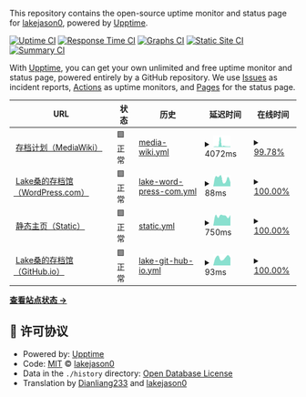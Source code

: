 This repository contains the open-source uptime monitor and status page for [lakejason0](https://lakejason0.wordpress.com), powered by [Upptime](https://github.com/upptime/upptime).

[![Uptime CI](https://github.com/lakejason0/status/workflows/Uptime%20CI/badge.svg)](https://github.com/lakejason0/status/actions?query=workflow%3A%22Uptime+CI%22)
[![Response Time CI](https://github.com/lakejason0/status/workflows/Response%20Time%20CI/badge.svg)](https://github.com/lakejason0/status/actions?query=workflow%3A%22Response+Time+CI%22)
[![Graphs CI](https://github.com/lakejason0/status/workflows/Graphs%20CI/badge.svg)](https://github.com/lakejason0/status/actions?query=workflow%3A%22Graphs+CI%22)
[![Static Site CI](https://github.com/lakejason0/status/workflows/Static%20Site%20CI/badge.svg)](https://github.com/lakejason0/status/actions?query=workflow%3A%22Static+Site+CI%22)
[![Summary CI](https://github.com/lakejason0/status/workflows/Summary%20CI/badge.svg)](https://github.com/lakejason0/status/actions?query=workflow%3A%22Summary+CI%22)

With [Upptime](https://upptime.js.org), you can get your own unlimited and free uptime monitor and status page, powered entirely by a GitHub repository. We use [Issues](https://github.com/lakejason0/status/issues) as incident reports, [Actions](https://github.com/lakejason0/status/actions) as uptime monitors, and [Pages](https://status.lakejason0.ml) for the status page.

<!--start: status pages-->
<!-- This summary is generated by Upptime (https://github.com/upptime/upptime) -->
<!-- Do not edit this manually, your changes will be overwritten -->
<!-- prettier-ignore -->
| URL | 状态 | 历史 | 延迟时间 | 在线时间 |
| --- | ------ | ------- | ------------- | ------ |
| <img alt="" src="https://icons.duckduckgo.com/ip3/lakeus.xyz.ico" height="13"> [存档计划（MediaWiki）](https://lakeus.xyz) | 🟩 正常 | [media-wiki.yml](https://github.com/lakejason0/status/commits/HEAD/history/media-wiki.yml) | <details><summary><img alt="延迟时间图表" src="./graphs/media-wiki/response-time-week.png" height="20"> 4072ms</summary><br><a href="https://status.lakeus.xyz/history/media-wiki"><img alt="延迟时间 1996" src="https://img.shields.io/endpoint?url=https%3A%2F%2Fraw.githubusercontent.com%2Flakejason0%2Fstatus%2FHEAD%2Fapi%2Fmedia-wiki%2Fresponse-time.json"></a><br><a href="https://status.lakeus.xyz/history/media-wiki"><img alt="24小时延迟时间 1338" src="https://img.shields.io/endpoint?url=https%3A%2F%2Fraw.githubusercontent.com%2Flakejason0%2Fstatus%2FHEAD%2Fapi%2Fmedia-wiki%2Fresponse-time-day.json"></a><br><a href="https://status.lakeus.xyz/history/media-wiki"><img alt="7天延迟时间 4072" src="https://img.shields.io/endpoint?url=https%3A%2F%2Fraw.githubusercontent.com%2Flakejason0%2Fstatus%2FHEAD%2Fapi%2Fmedia-wiki%2Fresponse-time-week.json"></a><br><a href="https://status.lakeus.xyz/history/media-wiki"><img alt="30天延迟时间 2194" src="https://img.shields.io/endpoint?url=https%3A%2F%2Fraw.githubusercontent.com%2Flakejason0%2Fstatus%2FHEAD%2Fapi%2Fmedia-wiki%2Fresponse-time-month.json"></a><br><a href="https://status.lakeus.xyz/history/media-wiki"><img alt="1年延迟时间 1984" src="https://img.shields.io/endpoint?url=https%3A%2F%2Fraw.githubusercontent.com%2Flakejason0%2Fstatus%2FHEAD%2Fapi%2Fmedia-wiki%2Fresponse-time-year.json"></a></details> | <details><summary><a href="https://status.lakeus.xyz/history/media-wiki">99.78%</a></summary><a href="https://status.lakeus.xyz/history/media-wiki"><img alt="在线时间 99.91%" src="https://img.shields.io/endpoint?url=https%3A%2F%2Fraw.githubusercontent.com%2Flakejason0%2Fstatus%2FHEAD%2Fapi%2Fmedia-wiki%2Fuptime.json"></a><br><a href="https://status.lakeus.xyz/history/media-wiki"><img alt="24小时在线时间 100.00%" src="https://img.shields.io/endpoint?url=https%3A%2F%2Fraw.githubusercontent.com%2Flakejason0%2Fstatus%2FHEAD%2Fapi%2Fmedia-wiki%2Fuptime-day.json"></a><br><a href="https://status.lakeus.xyz/history/media-wiki"><img alt="7天在线时间 99.78%" src="https://img.shields.io/endpoint?url=https%3A%2F%2Fraw.githubusercontent.com%2Flakejason0%2Fstatus%2FHEAD%2Fapi%2Fmedia-wiki%2Fuptime-week.json"></a><br><a href="https://status.lakeus.xyz/history/media-wiki"><img alt="30天在线时间 99.90%" src="https://img.shields.io/endpoint?url=https%3A%2F%2Fraw.githubusercontent.com%2Flakejason0%2Fstatus%2FHEAD%2Fapi%2Fmedia-wiki%2Fuptime-month.json"></a><br><a href="https://status.lakeus.xyz/history/media-wiki"><img alt="1年在线时间 99.71%" src="https://img.shields.io/endpoint?url=https%3A%2F%2Fraw.githubusercontent.com%2Flakejason0%2Fstatus%2FHEAD%2Fapi%2Fmedia-wiki%2Fuptime-year.json"></a></details>
| <img alt="" src="https://icons.duckduckgo.com/ip3/lakejason0.wordpress.com.ico" height="13"> [Lake桑的存档馆（WordPress.com）](https://lakejason0.wordpress.com) | 🟩 正常 | [lake-word-press-com.yml](https://github.com/lakejason0/status/commits/HEAD/history/lake-word-press-com.yml) | <details><summary><img alt="延迟时间图表" src="./graphs/lake-word-press-com/response-time-week.png" height="20"> 88ms</summary><br><a href="https://status.lakeus.xyz/history/lake-word-press-com"><img alt="延迟时间 435" src="https://img.shields.io/endpoint?url=https%3A%2F%2Fraw.githubusercontent.com%2Flakejason0%2Fstatus%2FHEAD%2Fapi%2Flake-word-press-com%2Fresponse-time.json"></a><br><a href="https://status.lakeus.xyz/history/lake-word-press-com"><img alt="24小时延迟时间 48" src="https://img.shields.io/endpoint?url=https%3A%2F%2Fraw.githubusercontent.com%2Flakejason0%2Fstatus%2FHEAD%2Fapi%2Flake-word-press-com%2Fresponse-time-day.json"></a><br><a href="https://status.lakeus.xyz/history/lake-word-press-com"><img alt="7天延迟时间 88" src="https://img.shields.io/endpoint?url=https%3A%2F%2Fraw.githubusercontent.com%2Flakejason0%2Fstatus%2FHEAD%2Fapi%2Flake-word-press-com%2Fresponse-time-week.json"></a><br><a href="https://status.lakeus.xyz/history/lake-word-press-com"><img alt="30天延迟时间 89" src="https://img.shields.io/endpoint?url=https%3A%2F%2Fraw.githubusercontent.com%2Flakejason0%2Fstatus%2FHEAD%2Fapi%2Flake-word-press-com%2Fresponse-time-month.json"></a><br><a href="https://status.lakeus.xyz/history/lake-word-press-com"><img alt="1年延迟时间 382" src="https://img.shields.io/endpoint?url=https%3A%2F%2Fraw.githubusercontent.com%2Flakejason0%2Fstatus%2FHEAD%2Fapi%2Flake-word-press-com%2Fresponse-time-year.json"></a></details> | <details><summary><a href="https://status.lakeus.xyz/history/lake-word-press-com">100.00%</a></summary><a href="https://status.lakeus.xyz/history/lake-word-press-com"><img alt="在线时间 100.00%" src="https://img.shields.io/endpoint?url=https%3A%2F%2Fraw.githubusercontent.com%2Flakejason0%2Fstatus%2FHEAD%2Fapi%2Flake-word-press-com%2Fuptime.json"></a><br><a href="https://status.lakeus.xyz/history/lake-word-press-com"><img alt="24小时在线时间 100.00%" src="https://img.shields.io/endpoint?url=https%3A%2F%2Fraw.githubusercontent.com%2Flakejason0%2Fstatus%2FHEAD%2Fapi%2Flake-word-press-com%2Fuptime-day.json"></a><br><a href="https://status.lakeus.xyz/history/lake-word-press-com"><img alt="7天在线时间 100.00%" src="https://img.shields.io/endpoint?url=https%3A%2F%2Fraw.githubusercontent.com%2Flakejason0%2Fstatus%2FHEAD%2Fapi%2Flake-word-press-com%2Fuptime-week.json"></a><br><a href="https://status.lakeus.xyz/history/lake-word-press-com"><img alt="30天在线时间 100.00%" src="https://img.shields.io/endpoint?url=https%3A%2F%2Fraw.githubusercontent.com%2Flakejason0%2Fstatus%2FHEAD%2Fapi%2Flake-word-press-com%2Fuptime-month.json"></a><br><a href="https://status.lakeus.xyz/history/lake-word-press-com"><img alt="1年在线时间 100.00%" src="https://img.shields.io/endpoint?url=https%3A%2F%2Fraw.githubusercontent.com%2Flakejason0%2Fstatus%2FHEAD%2Fapi%2Flake-word-press-com%2Fuptime-year.json"></a></details>
| <img alt="" src="https://icons.duckduckgo.com/ip3/static.lakeus.xyz.ico" height="13"> [静态主页（Static）](https://static.lakeus.xyz) | 🟩 正常 | [static.yml](https://github.com/lakejason0/status/commits/HEAD/history/static.yml) | <details><summary><img alt="延迟时间图表" src="./graphs/static/response-time-week.png" height="20"> 750ms</summary><br><a href="https://status.lakeus.xyz/history/static"><img alt="延迟时间 858" src="https://img.shields.io/endpoint?url=https%3A%2F%2Fraw.githubusercontent.com%2Flakejason0%2Fstatus%2FHEAD%2Fapi%2Fstatic%2Fresponse-time.json"></a><br><a href="https://status.lakeus.xyz/history/static"><img alt="24小时延迟时间 814" src="https://img.shields.io/endpoint?url=https%3A%2F%2Fraw.githubusercontent.com%2Flakejason0%2Fstatus%2FHEAD%2Fapi%2Fstatic%2Fresponse-time-day.json"></a><br><a href="https://status.lakeus.xyz/history/static"><img alt="7天延迟时间 750" src="https://img.shields.io/endpoint?url=https%3A%2F%2Fraw.githubusercontent.com%2Flakejason0%2Fstatus%2FHEAD%2Fapi%2Fstatic%2Fresponse-time-week.json"></a><br><a href="https://status.lakeus.xyz/history/static"><img alt="30天延迟时间 748" src="https://img.shields.io/endpoint?url=https%3A%2F%2Fraw.githubusercontent.com%2Flakejason0%2Fstatus%2FHEAD%2Fapi%2Fstatic%2Fresponse-time-month.json"></a><br><a href="https://status.lakeus.xyz/history/static"><img alt="1年延迟时间 805" src="https://img.shields.io/endpoint?url=https%3A%2F%2Fraw.githubusercontent.com%2Flakejason0%2Fstatus%2FHEAD%2Fapi%2Fstatic%2Fresponse-time-year.json"></a></details> | <details><summary><a href="https://status.lakeus.xyz/history/static">100.00%</a></summary><a href="https://status.lakeus.xyz/history/static"><img alt="在线时间 99.11%" src="https://img.shields.io/endpoint?url=https%3A%2F%2Fraw.githubusercontent.com%2Flakejason0%2Fstatus%2FHEAD%2Fapi%2Fstatic%2Fuptime.json"></a><br><a href="https://status.lakeus.xyz/history/static"><img alt="24小时在线时间 100.00%" src="https://img.shields.io/endpoint?url=https%3A%2F%2Fraw.githubusercontent.com%2Flakejason0%2Fstatus%2FHEAD%2Fapi%2Fstatic%2Fuptime-day.json"></a><br><a href="https://status.lakeus.xyz/history/static"><img alt="7天在线时间 100.00%" src="https://img.shields.io/endpoint?url=https%3A%2F%2Fraw.githubusercontent.com%2Flakejason0%2Fstatus%2FHEAD%2Fapi%2Fstatic%2Fuptime-week.json"></a><br><a href="https://status.lakeus.xyz/history/static"><img alt="30天在线时间 100.00%" src="https://img.shields.io/endpoint?url=https%3A%2F%2Fraw.githubusercontent.com%2Flakejason0%2Fstatus%2FHEAD%2Fapi%2Fstatic%2Fuptime-month.json"></a><br><a href="https://status.lakeus.xyz/history/static"><img alt="1年在线时间 99.65%" src="https://img.shields.io/endpoint?url=https%3A%2F%2Fraw.githubusercontent.com%2Flakejason0%2Fstatus%2FHEAD%2Fapi%2Fstatic%2Fuptime-year.json"></a></details>
| <img alt="" src="https://icons.duckduckgo.com/ip3/lakejason0.github.io.ico" height="13"> [Lake桑的存档馆（GitHub.io）](https://lakejason0.github.io) | 🟩 正常 | [lake-git-hub-io.yml](https://github.com/lakejason0/status/commits/HEAD/history/lake-git-hub-io.yml) | <details><summary><img alt="延迟时间图表" src="./graphs/lake-git-hub-io/response-time-week.png" height="20"> 93ms</summary><br><a href="https://status.lakeus.xyz/history/lake-git-hub-io"><img alt="延迟时间 95" src="https://img.shields.io/endpoint?url=https%3A%2F%2Fraw.githubusercontent.com%2Flakejason0%2Fstatus%2FHEAD%2Fapi%2Flake-git-hub-io%2Fresponse-time.json"></a><br><a href="https://status.lakeus.xyz/history/lake-git-hub-io"><img alt="24小时延迟时间 91" src="https://img.shields.io/endpoint?url=https%3A%2F%2Fraw.githubusercontent.com%2Flakejason0%2Fstatus%2FHEAD%2Fapi%2Flake-git-hub-io%2Fresponse-time-day.json"></a><br><a href="https://status.lakeus.xyz/history/lake-git-hub-io"><img alt="7天延迟时间 93" src="https://img.shields.io/endpoint?url=https%3A%2F%2Fraw.githubusercontent.com%2Flakejason0%2Fstatus%2FHEAD%2Fapi%2Flake-git-hub-io%2Fresponse-time-week.json"></a><br><a href="https://status.lakeus.xyz/history/lake-git-hub-io"><img alt="30天延迟时间 95" src="https://img.shields.io/endpoint?url=https%3A%2F%2Fraw.githubusercontent.com%2Flakejason0%2Fstatus%2FHEAD%2Fapi%2Flake-git-hub-io%2Fresponse-time-month.json"></a><br><a href="https://status.lakeus.xyz/history/lake-git-hub-io"><img alt="1年延迟时间 97" src="https://img.shields.io/endpoint?url=https%3A%2F%2Fraw.githubusercontent.com%2Flakejason0%2Fstatus%2FHEAD%2Fapi%2Flake-git-hub-io%2Fresponse-time-year.json"></a></details> | <details><summary><a href="https://status.lakeus.xyz/history/lake-git-hub-io">100.00%</a></summary><a href="https://status.lakeus.xyz/history/lake-git-hub-io"><img alt="在线时间 100.00%" src="https://img.shields.io/endpoint?url=https%3A%2F%2Fraw.githubusercontent.com%2Flakejason0%2Fstatus%2FHEAD%2Fapi%2Flake-git-hub-io%2Fuptime.json"></a><br><a href="https://status.lakeus.xyz/history/lake-git-hub-io"><img alt="24小时在线时间 100.00%" src="https://img.shields.io/endpoint?url=https%3A%2F%2Fraw.githubusercontent.com%2Flakejason0%2Fstatus%2FHEAD%2Fapi%2Flake-git-hub-io%2Fuptime-day.json"></a><br><a href="https://status.lakeus.xyz/history/lake-git-hub-io"><img alt="7天在线时间 100.00%" src="https://img.shields.io/endpoint?url=https%3A%2F%2Fraw.githubusercontent.com%2Flakejason0%2Fstatus%2FHEAD%2Fapi%2Flake-git-hub-io%2Fuptime-week.json"></a><br><a href="https://status.lakeus.xyz/history/lake-git-hub-io"><img alt="30天在线时间 100.00%" src="https://img.shields.io/endpoint?url=https%3A%2F%2Fraw.githubusercontent.com%2Flakejason0%2Fstatus%2FHEAD%2Fapi%2Flake-git-hub-io%2Fuptime-month.json"></a><br><a href="https://status.lakeus.xyz/history/lake-git-hub-io"><img alt="1年在线时间 100.00%" src="https://img.shields.io/endpoint?url=https%3A%2F%2Fraw.githubusercontent.com%2Flakejason0%2Fstatus%2FHEAD%2Fapi%2Flake-git-hub-io%2Fuptime-year.json"></a></details>

<!--end: status pages-->

[**查看站点状态 →**](https://status.lakeus.xyz)

## 📄 许可协议

- Powered by: [Upptime](https://github.com/upptime/upptime)
- Code: [MIT](./LICENSE) © [lakejason0](https://lakejason0.wordpress.com)
- Data in the `./history` directory: [Open Database License](https://opendatacommons.org/licenses/odbl/1-0/)
- Translation by [Dianliang233](https://github.com/Dianliang233) and [lakejason0](https://github.com/lakejason0)
